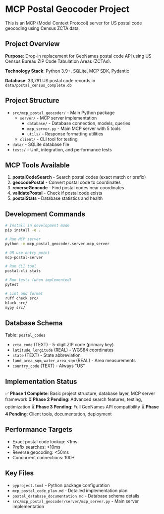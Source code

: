 # MCP Postal Geocoder Project

This is an MCP (Model Context Protocol) server for US postal code geocoding using Census ZCTA data.

## Project Overview

**Purpose**: Drop-in replacement for GeoNames postal code API using US Census Bureau ZIP Code Tabulation Areas (ZCTAs).

**Technology Stack**: Python 3.9+, SQLite, MCP SDK, Pydantic

**Database**: 33,791 US postal code records in `data/postal_census_complete.db`

## Project Structure

- `src/mcp_postal_geocoder/` - Main Python package
  - `server/` - MCP server implementation
    - `database/` - Database connection, models, queries
    - `mcp_server.py` - Main MCP server with 5 tools
    - `utils/` - Response formatting utilities
  - `client/` - CLI tool for testing
- `data/` - SQLite database file
- `tests/` - Unit, integration, and performance tests

## MCP Tools Available

1. **postalCodeSearch** - Search postal codes (exact match or prefix)
2. **geocodePostal** - Convert postal code to coordinates  
3. **reverseGeocode** - Find postal codes near coordinates
4. **validatePostal** - Check if postal code exists
5. **postalStats** - Database statistics and health

## Development Commands

```bash
# Install in development mode
pip install -e .

# Run MCP server
python -m mcp_postal_geocoder.server.mcp_server

# OR use entry point
mcp-postal-server

# Run CLI tool
postal-cli stats

# Run tests (when implemented)
pytest

# Lint and format
ruff check src/
black src/
mypy src/
```

## Database Schema

Table: `postal_codes`
- `zcta_code` (TEXT) - 5-digit ZIP code (primary key)
- `latitude`, `longitude` (REAL) - WGS84 coordinates
- `state` (TEXT) - State abbreviation
- `land_area_sqm`, `water_area_sqm` (REAL) - Area measurements
- `country_code` (TEXT) - Always "US"

## Implementation Status

✅ **Phase 1 Complete**: Basic project structure, database layer, MCP server framework
⏳ **Phase 2 Pending**: Advanced search features, testing, optimization
⏳ **Phase 3 Pending**: Full GeoNames API compatibility
⏳ **Phase 4 Pending**: Client tools, documentation, deployment

## Performance Targets

- Exact postal code lookup: <1ms
- Prefix searches: <10ms  
- Reverse geocoding: <50ms
- Concurrent connections: 100+

## Key Files

- `pyproject.toml` - Python package configuration
- `mcp_postal_code_plan.md` - Detailed implementation plan
- `postal_database_documentation.md` - Database schema details
- `src/mcp_postal_geocoder/server/mcp_server.py` - Main server implementation
